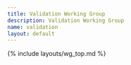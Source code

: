```yaml
---
title: Validation Working Group
description: Validation Working Group
name: validation
layout: default
---
```


{% include layouts/wg_top.md %}
